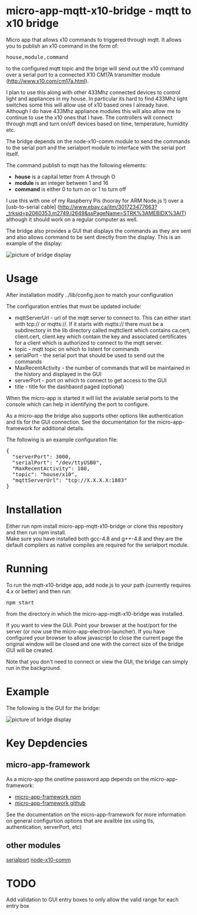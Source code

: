 # micro-app-mqtt-x10-bridge - mqtt to x10 bridge

Micro app that allows x10 commands to triggered through
mqtt. It allows you to publish an x10 command in the form of:

<PRE>
house,module,command
</PRE>

to the configured mqtt topic and the brige will send out the
x10 command over a serial port to a connected X10 CM17A
transmitter module (http://www.x10.com/cm17a.html). 

I plan to use this along with other 433Mhz connected devices to 
control light and appliances in my house.  In particular its
hard to find 433Mhz light switches some this will allow use of
x10 based ones I already have. Although I do have
433Mhz appliance modules this will also allow me to continue
to use the x10 ones that I have.  The controllers will connect
through mqtt and turn on/off devices based on time, temperature,
humidity etc.

The bridge depends on the node-x10-comm module to send the commands
to the serial port and the serialport module to interface with the
serial port itself.

The command publish to mqtt has the following elements:

* **house** is a capital letter from  A through O
* **module** is an integer between 1 and 16
* **command** is either 0 to turn on or 1 to turn off

I use this with one of my Raspberry Pis (hooray for ARM Node.js !)
over a [usb-to-serial cable]
(http://www.ebay.ca/itm/301723477663?_trksid=p2060353.m2749.l2649&ssPageName=STRK%3AMEBIDX%3AIT)
although it should work on a regular computer as well.

The bridge also provides a GUI that displays the commands as they are sent
and also allows command to be sent directly from the display.  This is an
example of the display:

![picture of bridge display](https://raw.githubusercontent.com/mhdawson/micro-app-mqtt-x10-bridge/master/pictures/mqttx10bridge.jpg)


# Usage

After installation modify ../lib/config.json to match your configuration

The configuration entries that must be updated include:

* mqttServerUrl - url of the mqtt server to connect to.  This can either start
  with tcp:// or mqtts://. If it starts with mqtts://  there must be a subdirectory
  in the lib directory called mqttclient which contains ca.cert, client.cert,
  client.key which contain the key and associated certificates for a client
  which is authorized to connect to the mqtt server.
* topic - mqtt topic on which to listent for commands
* serialPort - the serial port that should be used to send out the commands
* MaxRecentActivity - the number of commands that will be maintained in the history
  and displayed in the GUI
* serverPort - port on which to connect to get access to the GUI
* title - title for the dashbaord paged (optional)

When the micro-app is started it will list the avialable serial ports to 
the console which can help in identifying the port to configure.

As a micro-app the bridge also supports other options like authentication and
tls for the GUI connection.  See the documentation for the micro-app-framework
for additional details.

The following is an example configuration file:

<PRE>
{
  "serverPort": 3000,
  "serialPort": "/dev/ttyUSB0",
  "MaxRecentActivity": 100,
  "topic": "house/x10",
  "mqttServerUrl": "tcp://X.X.X.X:1883"
}
</PRE>

# Installation

Either run npm install micro-app-mqtt-x10-bridge or clone this repository and then run npm install.  
Make sure you have installed both gcc-4.8 and g++-4.8 and they are the default compilers
as native compiles are required for the serialport module. 

# Running

To run the mqtt-x10-bridge app, add node.js to your path (currently requires 4.x or better) and
then run:

<PRE>
npm start
</PRE>

from the directory in which the micro-app-mqtt-x10-bridge was installed.

If you want to view the GUI. Point your browser at the host/port for the server
(or now use the micro-app-electron-launcher). 
If you have configured your browser to allow javascript to close the current page
the original window will be closed and one with the correct size of the
bridge GUI will be created.

Note that you don't need to connect or view the GUI, the bridge can simply run
in the background.


# Example

The following is the GUI for the bridge:

![picture of bridge display](https://raw.githubusercontent.com/mhdawson/micro-app-mqtt-x10-bridge/master/pictures/mqttx10bridge.jpg)

# Key Depdencies

## micro-app-framework
As a micro-app the onetime password app depends on the micro-app-framework:

* [micro-app-framework npm](https://www.npmjs.com/package/micro-app-framework)
* [micro-app-framework github](https://github.com/mhdawson/micro-app-framework)

See the documentation on the micro-app-framework for more information on general
configurtion options that are availble (ex using tls, authentication, serverPort, etc)

## other modules

[serialport](https://www.npmjs.com/package/serialport)
[node-x10-comm](https://www.npmjs.com/package/node-x10-comm)

# TODO
Add validation to GUI entry boxes to only allow the valid range for each entry box
